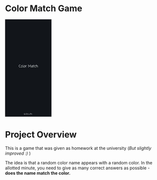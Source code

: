 # Color Match Game

![SplashScreen](SplashScreen.jpg "Splash Screen launch app")

# Project Overview  
This is a game that was given as homework at the university (*But slightly improved :)* )

The idea is that a random color name appears with a random color.
In the allotted minute, you need to give as many correct answers as possible - **does the name match the color.**

